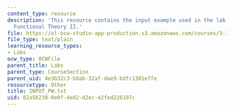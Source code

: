```yaml
---
content_type: resource
description: 'This resource contains the input example used in the lab 3: Density
  Functional Theory II.'
file: https://ol-ocw-studio-app-production.s3.amazonaws.com/courses/3-320-atomistic-computer-modeling-of-materials-sma-5107-spring-2005/02a562380e0f4ed2d2ece2fed226197c_INPUT_PW.txt
file_type: text/plain
learning_resource_types:
- Labs
ocw_type: OCWFile
parent_title: Labs
parent_type: CourseSection
parent_uid: 4e3b32c3-b8ab-32af-dae9-bdfc1301e7fe
resourcetype: Other
title: INPUT_PW.txt
uid: 02a56238-0e0f-4ed2-d2ec-e2fed226197c
---
```

